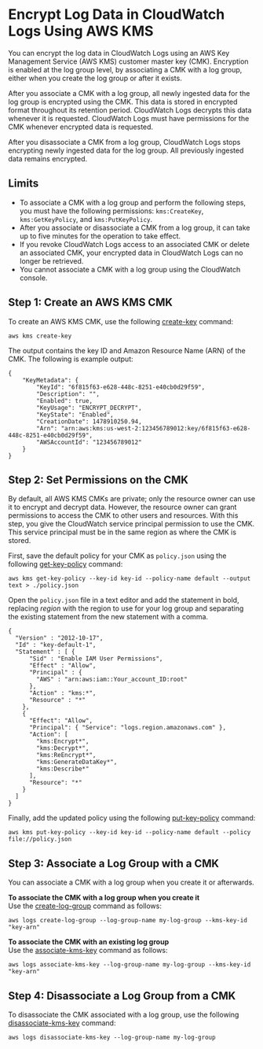 # Encrypt Log Data in CloudWatch Logs Using AWS KMS<a name="encrypt-log-data-kms"></a>

You can encrypt the log data in CloudWatch Logs using an AWS Key Management Service \(AWS KMS\) customer master key \(CMK\)\. Encryption is enabled at the log group level, by associating a CMK with a log group, either when you create the log group or after it exists\.

After you associate a CMK with a log group, all newly ingested data for the log group is encrypted using the CMK\. This data is stored in encrypted format throughout its retention period\. CloudWatch Logs decrypts this data whenever it is requested\. CloudWatch Logs must have permissions for the CMK whenever encrypted data is requested\.

After you disassociate a CMK from a log group, CloudWatch Logs stops encrypting newly ingested data for the log group\. All previously ingested data remains encrypted\.

## Limits<a name="encryption-limits"></a>
+ To associate a CMK with a log group and perform the following steps, you must have the following permissions: `kms:CreateKey`, `kms:GetKeyPolicy`, and `kms:PutKeyPolicy`\.
+ After you associate or disassociate a CMK from a log group, it can take up to five minutes for the operation to take effect\.
+ If you revoke CloudWatch Logs access to an associated CMK or delete an associated CMK, your encrypted data in CloudWatch Logs can no longer be retrieved\.
+ You cannot associate a CMK with a log group using the CloudWatch console\.

## Step 1: Create an AWS KMS CMK<a name="create-cmk"></a>

To create an AWS KMS CMK, use the following [create\-key](https://docs.aws.amazon.com/cli/latest/reference/kms/create-key.html) command:

```
aws kms create-key
```

The output contains the key ID and Amazon Resource Name \(ARN\) of the CMK\. The following is example output:

```
{
    "KeyMetadata": {
        "KeyId": "6f815f63-e628-448c-8251-e40cb0d29f59",
        "Description": "",
        "Enabled": true,
        "KeyUsage": "ENCRYPT_DECRYPT",
        "KeyState": "Enabled",
        "CreationDate": 1478910250.94,
        "Arn": "arn:aws:kms:us-west-2:123456789012:key/6f815f63-e628-448c-8251-e40cb0d29f59",
        "AWSAccountId": "123456789012"
    }
}
```

## Step 2: Set Permissions on the CMK<a name="cmk-permissions"></a>

By default, all AWS KMS CMKs are private; only the resource owner can use it to encrypt and decrypt data\. However, the resource owner can grant permissions to access the CMK to other users and resources\. With this step, you give the CloudWatch service principal permission to use the CMK\. This service principal must be in the same region as where the CMK is stored\.

First, save the default policy for your CMK as `policy.json` using the following [get\-key\-policy](https://docs.aws.amazon.com/cli/latest/reference/kms/get-key-policy.html) command:

```
aws kms get-key-policy --key-id key-id --policy-name default --output text > ./policy.json
```

Open the `policy.json` file in a text editor and add the statement in bold, replacing *region* with the region to use for your log group and separating the existing statement from the new statement with a comma\.

```
{
  "Version" : "2012-10-17",
  "Id" : "key-default-1",
  "Statement" : [ {
      "Sid" : "Enable IAM User Permissions",
      "Effect" : "Allow",
      "Principal" : {
        "AWS" : "arn:aws:iam::Your_account_ID:root"
      },
      "Action" : "kms:*",
      "Resource" : "*"
    },
    {
      "Effect": "Allow",
      "Principal": { "Service": "logs.region.amazonaws.com" },
      "Action": [ 
        "kms:Encrypt*",
        "kms:Decrypt*",
        "kms:ReEncrypt*",
        "kms:GenerateDataKey*",
        "kms:Describe*"
      ],
      "Resource": "*"
    }  
  ]
}
```

Finally, add the updated policy using the following [put\-key\-policy](https://docs.aws.amazon.com/cli/latest/reference/kms/put-key-policy.html) command:

```
aws kms put-key-policy --key-id key-id --policy-name default --policy file://policy.json
```

## Step 3: Associate a Log Group with a CMK<a name="associate-cmk"></a>

You can associate a CMK with a log group when you create it or afterwards\.

**To associate the CMK with a log group when you create it**  
Use the [create\-log\-group](https://docs.aws.amazon.com/cli/latest/reference/logs/create-log-group.html) command as follows:

```
aws logs create-log-group --log-group-name my-log-group --kms-key-id "key-arn"
```

**To associate the CMK with an existing log group**  
Use the [associate\-kms\-key](https://docs.aws.amazon.com/cli/latest/reference/logs/associate-kms-key.html) command as follows:

```
aws logs associate-kms-key --log-group-name my-log-group --kms-key-id "key-arn"
```

## Step 4: Disassociate a Log Group from a CMK<a name="disassociate-cmk"></a>

To disassociate the CMK associated with a log group, use the following [disassociate\-kms\-key](https://docs.aws.amazon.com/cli/latest/reference/logs/disassociate-kms-key.html) command:

```
aws logs disassociate-kms-key --log-group-name my-log-group
```